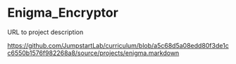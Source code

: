 # Enigma_Encryptor

URL to project description

https://github.com/JumpstartLab/curriculum/blob/a5c68d5a08edd80f3de1cc6550b1576f982268a8/source/projects/enigma.markdown
